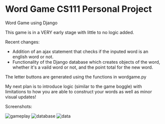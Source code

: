 # Word Game CS111 Personal Project
Word Game using Django

This game is in a VERY early stage with little to no logic added.

Recent changes:

- Addition of an ajax statement that checks if the inputed word is an english word or not.
- Functionality of the Django database which creates objects of the word, whether it's a vaild word or not, and the point total for the new word.

The letter buttons are generated using the functions in wordgame.py

My next plan is to introduce logic (similar to the game boggle) with limitations to how you are able to construct your words as well as minor visual updates!


Screenshots:

![gameplay](https://i.imgur.com/QwNQ9K9.png)
![database](https://i.imgur.com/W8PHcjV.png)
![data](https://i.imgur.com/Qe5dmaJ.png)
